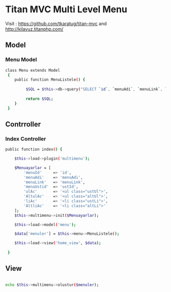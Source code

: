 # Titan MVC Multi Level Menu

Visit : https://github.com/tkaratug/titan-mvc and http://kilavuz.titanphp.com/

## Model

###	Menu Model	
```bash
class Menu extends Model
 {
    public function MenuListele() {
		
         $SQL = $this->db->query("SELECT `id`, `menuAdi`, `menuLink`, `ustId`, `sirasi` FROM `menuler` ORDER BY ustId, sirasi, menuAdi")->results('array');
		 
		 return $SQL;
    }
 }
```
## Contrroller

### Index Controller
```bash
public function index() {

	$this->load->plugin('multimenu');

	$Menuayarlar = [
		'menuId'     => 'id',
		'menuAdi'    => 'menuAdi',
		'menuLink'   => 'menuLink',
		'menuUstid'  => 'ustId',
		'ulAc'       => '<ul class="ustUl">',
		'AltulAc'    => '<ul class="altUl">',
		'liAc'       => '<li class="ustLi">',
		'AltliAc'    => '<li class="altLi">'
	];
	$this->multimenu->init($Menuayarlar);

	$this->load->model('menu');

	$data['menuler'] = $this->menu->MenuListele();

	$this->load->view('home_view', $data);
	
 }
```

## View
```bash

echo $this->multimenu->olustur($menuler);

```
